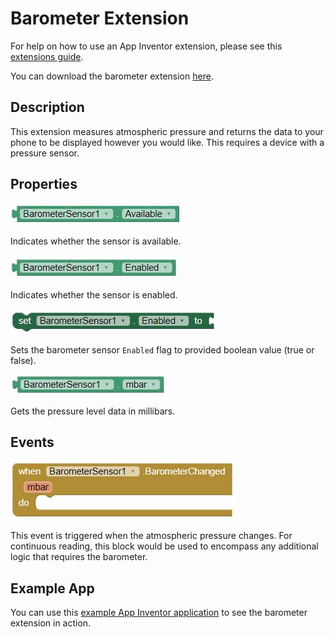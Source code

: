 # **Barometer Extension**

For help on how to use an App Inventor extension, please see this [extensions guide](http://ai2.appinventor.mit.edu/reference/other/extensions.html).

You can download the barometer extension [here](https://gldias.github.io/extensions/Barometer/barometer.aix).

## Description
This extension measures atmospheric pressure and returns the data to your phone to be displayed however you would like. This requires a device with a pressure sensor.

## Properties
![Is Barometer Available Block](BarometerBlocksImages/barometerAvailable.JPG)

Indicates whether the sensor is available.

![Is Barometer Enabled Block](BarometerBlocksImages/barometerEnabled.JPG)

Indicates whether the sensor is enabled.

![Set Barometer Enabled Block](BarometerBlocksImages/setBarometerEnabled.JPG)

Sets the barometer sensor `Enabled` flag to provided boolean value (true or false).

![Get Barometer Millibar Block](BarometerBlocksImages/barometerMbar.JPG)

Gets the pressure level data in millibars.

## Events
![Barometer Changed Block](BarometerBlocksImages/barometerChanged.JPG)

This event is triggered when the atmospheric pressure changes. For continuous reading, this block would be used to encompass any additional logic that requires the barometer.

## Example App

You can use this [example App Inventor application](https://gldias.github.io/extensions/Barometer/BarometerDemo.aia) to see the barometer extension in action.